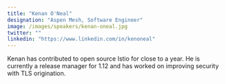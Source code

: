 ```yaml
---
title: "Kenan O'Neal"
designation: "Aspen Mesh, Software Engineer"
image: /images/speakers/kenan-oneal.jpg
twitter: ""
linkedin: "https://www.linkedin.com/in/kenoneal"
---
```


Kenan has contributed to open source Istio for close to a year. He is currently a release manager for 1.12 and has worked on improving security with TLS origination.